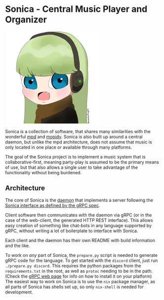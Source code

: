 # Sonica - Central Music Player and Organizer
![Sonica](./avatar-small.png)

Sonica is a collection of software, that shares many similarities with the wonderful [mpd](https://github.com/MusicPlayerDaemon/MPD) and [mopidy](https://github.com/mopidy/mopidy). Sonica is also built up around a central daemon, but unlike the mpd architecture, does not assume that music is only located in one place or available through many platforms.

The goal of the Sonica project is to implement a music system that is collaborative-first, meaning party-play is assumed to be the primary means of use, but that also allows a single user to take advantage of the functionality without being burdened.

## Architecture
The core of Sonica is the [daemon](daemon/README.md) that implements a server following the [Sonica interface as defined by the gRPC spec](sonica.proto).

Client software then communicates with the daemon via gRPC (or in the case of the web-client, the generated HTTP REST interface). This allows easy creation of something like chat-bots in any language supported by gRPC, without writing a lot of boilerplate to interface with Sonica.

Each client and the daemon has their own README with build information and the like.

To work on *any* part of Sonica, the `prepare.py` script is needed to generate gRPC code for the language. To get started with the `discord` client, just run `./prepare.py discord`. 
This requires the python packages from the `requirements.txt` in the root, as well as `protoc` needing to be in the path. (Check the [gRPC web page](https://grpc.io/) for info on how to install it on your platform)
The easiest way to work on Sonica is to use the `nix` package manager, as all parts of Sonica has shells set up, so only `nix-shell` is needed for development.

